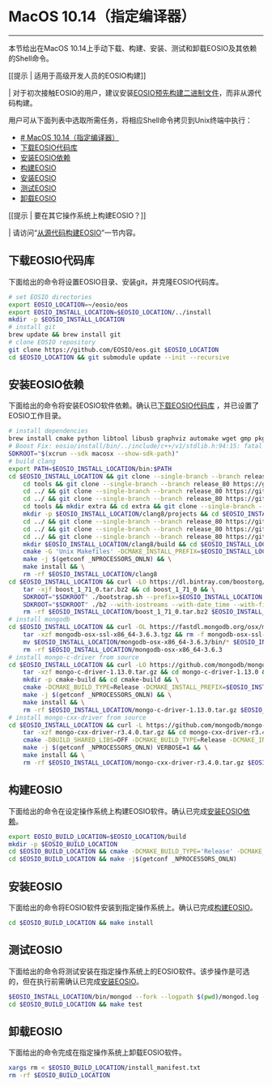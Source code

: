 # MacOS 10.14（指定编译器）
---

本节给出在MacOS 10.14上手动下载、构建、安装、测试和卸载EOSIO及其依赖的Shell命令。


[[提示 | 适用于高级开发人员的EOSIO构建]]

| 对于初次接触EOSIO的用户，建议安装[EOSIO预先构建二进制文件](../../../00_install-prebuilt-binaries.md)，而非从源代码构建。

用户可从下面列表中选取所需任务，将相应Shell命令拷贝到Unix终端中执行：


- [# MacOS 10.14（指定编译器）](#h1-id%22macos-1014e68c87e5ae9ae7bc96e8af91e599a8-2%22macos-1014%e6%8c%87%e5%ae%9a%e7%bc%96%e8%af%91%e5%99%a8h1)
- [下载EOSIO代码库](#%e4%b8%8b%e8%bd%bdeosio%e4%bb%a3%e7%a0%81%e5%ba%93)
- [安装EOSIO依赖](#%e5%ae%89%e8%a3%85eosio%e4%be%9d%e8%b5%96)
- [构建EOSIO](#%e6%9e%84%e5%bb%baeosio)
- [安装EOSIO](#%e5%ae%89%e8%a3%85eosio)
- [测试EOSIO](#%e6%b5%8b%e8%af%95eosio)
- [卸载EOSIO](#%e5%8d%b8%e8%bd%bdeosio)


[[提示 | 要在其它操作系统上构建EOSIO？]]

| 请访问“[从源代码构建EOSIO](../../index.md)”一节内容。



## 下载EOSIO代码库

下面给出的命令将设置EOSIO目录、安装git，并克隆EOSIO代码库。

```sh
# set EOSIO directories
export EOSIO_LOCATION=~/eosio/eos
export EOSIO_INSTALL_LOCATION=$EOSIO_LOCATION/../install
mkdir -p $EOSIO_INSTALL_LOCATION
# install git
brew update && brew install git
# clone EOSIO repository
git clone https://github.com/EOSIO/eos.git $EOSIO_LOCATION
cd $EOSIO_LOCATION && git submodule update --init --recursive
```

## 安装EOSIO依赖

下面给出的命令将安装EOSIO软件依赖。确认已[下载EOSIO代码库](#%e4%b8%8b%e8%bd%bdeosio%e4%bb%a3%e7%a0%81%e5%ba%93) ，并已设置了EOSIO工作目录。

```sh
# install dependencies
brew install cmake python libtool libusb graphviz automake wget gmp pkgconfig doxygen openssl@1.1 jq || :
# Boost Fix: eosio/install/bin/../include/c++/v1/stdlib.h:94:15: fatal error: 'stdlib.h' file not found
SDKROOT="$(xcrun --sdk macosx --show-sdk-path)"
# build clang
export PATH=$EOSIO_INSTALL_LOCATION/bin:$PATH
cd $EOSIO_INSTALL_LOCATION && git clone --single-branch --branch release_80 https://git.llvm.org/git/llvm.git clang8 && cd clang8 && git checkout 18e41dc && \
    cd tools && git clone --single-branch --branch release_80 https://git.llvm.org/git/lld.git && cd lld && git checkout d60a035 && \
    cd ../ && git clone --single-branch --branch release_80 https://git.llvm.org/git/polly.git && cd polly && git checkout 1bc06e5 && \
    cd ../ && git clone --single-branch --branch release_80 https://git.llvm.org/git/clang.git clang && cd clang && git checkout a03da8b && \
    cd tools && mkdir extra && cd extra && git clone --single-branch --branch release_80 https://git.llvm.org/git/clang-tools-extra.git && cd clang-tools-extra && git checkout 6b34834 && \
    mkdir -p $EOSIO_INSTALL_LOCATION/clang8/projects && cd $EOSIO_INSTALL_LOCATION/clang8/projects && git clone --single-branch --branch release_80 https://git.llvm.org/git/libcxx.git && cd libcxx && git checkout 1853712 && \
    cd ../ && git clone --single-branch --branch release_80 https://git.llvm.org/git/libcxxabi.git && cd libcxxabi && git checkout d7338a4 && \
    cd ../ && git clone --single-branch --branch release_80 https://git.llvm.org/git/libunwind.git && cd libunwind && git checkout 57f6739 && \
    cd ../ && git clone --single-branch --branch release_80 https://git.llvm.org/git/compiler-rt.git && cd compiler-rt && git checkout 5bc7979 && \
    mkdir $EOSIO_INSTALL_LOCATION/clang8/build && cd $EOSIO_INSTALL_LOCATION/clang8/build && \
    cmake -G 'Unix Makefiles' -DCMAKE_INSTALL_PREFIX=$EOSIO_INSTALL_LOCATION -DLLVM_BUILD_EXTERNAL_COMPILER_RT=ON -DLLVM_BUILD_LLVM_DYLIB=ON -DLLVM_ENABLE_LIBCXX=ON -DLLVM_ENABLE_RTTI=ON -DLLVM_INCLUDE_DOCS=OFF -DLLVM_OPTIMIZED_TABLEGEN=ON -DLLVM_TARGETS_TO_BUILD=X86 -DCMAKE_BUILD_TYPE=Release .. && \
    make -j $(getconf _NPROCESSORS_ONLN) && \
    make install && \
    rm -rf $EOSIO_INSTALL_LOCATION/clang8
cd $EOSIO_INSTALL_LOCATION && curl -LO https://dl.bintray.com/boostorg/release/1.71.0/source/boost_1_71_0.tar.bz2 && \
    tar -xjf boost_1_71_0.tar.bz2 && cd boost_1_71_0 && \
    SDKROOT="$SDKROOT" ./bootstrap.sh --prefix=$EOSIO_INSTALL_LOCATION && \
    SDKROOT="$SDKROOT" ./b2 --with-iostreams --with-date_time --with-filesystem --with-system --with-program_options --with-chrono --with-test -q -j$(getconf _NPROCESSORS_ONLN) install && \
    rm -rf $EOSIO_INSTALL_LOCATION/boost_1_71_0.tar.bz2 $EOSIO_INSTALL_LOCATION/boost_1_71_0
# install mongodb
cd $EOSIO_INSTALL_LOCATION && curl -OL https://fastdl.mongodb.org/osx/mongodb-osx-ssl-x86_64-3.6.3.tgz
    tar -xzf mongodb-osx-ssl-x86_64-3.6.3.tgz && rm -f mongodb-osx-ssl-x86_64-3.6.3.tgz && \
    mv $EOSIO_INSTALL_LOCATION/mongodb-osx-x86_64-3.6.3/bin/* $EOSIO_INSTALL_LOCATION/bin/ && \
    rm -rf $EOSIO_INSTALL_LOCATION/mongodb-osx-x86_64-3.6.3
# install mongo-c-driver from source
cd $EOSIO_INSTALL_LOCATION && curl -LO https://github.com/mongodb/mongo-c-driver/releases/download/1.13.0/mongo-c-driver-1.13.0.tar.gz && \
    tar -xzf mongo-c-driver-1.13.0.tar.gz && cd mongo-c-driver-1.13.0 && \
    mkdir -p cmake-build && cd cmake-build && \
    cmake -DCMAKE_BUILD_TYPE=Release -DCMAKE_INSTALL_PREFIX=$EOSIO_INSTALL_LOCATION -DENABLE_BSON=ON -DENABLE_SSL=DARWIN -DENABLE_AUTOMATIC_INIT_AND_CLEANUP=OFF -DENABLE_STATIC=ON -DENABLE_ICU=OFF -DENABLE_SASL=OFF -DENABLE_SNAPPY=OFF .. && \
    make -j $(getconf _NPROCESSORS_ONLN) && \
    make install && \
    rm -rf $EOSIO_INSTALL_LOCATION/mongo-c-driver-1.13.0.tar.gz $EOSIO_INSTALL_LOCATION/mongo-c-driver-1.13.0
# install mongo-cxx-driver from source
cd $EOSIO_INSTALL_LOCATION && curl -L https://github.com/mongodb/mongo-cxx-driver/archive/r3.4.0.tar.gz -o mongo-cxx-driver-r3.4.0.tar.gz && \
    tar -xzf mongo-cxx-driver-r3.4.0.tar.gz && cd mongo-cxx-driver-r3.4.0/build && \
    cmake -DBUILD_SHARED_LIBS=OFF -DCMAKE_BUILD_TYPE=Release -DCMAKE_INSTALL_PREFIX=$EOSIO_INSTALL_LOCATION .. && \
    make -j $(getconf _NPROCESSORS_ONLN) VERBOSE=1 && \
    make install && \
    rm -rf $EOSIO_INSTALL_LOCATION/mongo-cxx-driver-r3.4.0.tar.gz $EOSIO_INSTALL_LOCATION/mongo-cxx-driver-r3.4.0
```


## 构建EOSIO

下面给出的命令在设定操作系统上构建EOSIO软件。确认已完成[安装EOSIO依赖](#%e5%ae%89%e8%a3%85eosio%e4%be%9d%e8%b5%96)。

```sh
export EOSIO_BUILD_LOCATION=$EOSIO_LOCATION/build
mkdir -p $EOSIO_BUILD_LOCATION
cd $EOSIO_BUILD_LOCATION && cmake -DCMAKE_BUILD_TYPE='Release' -DCMAKE_TOOLCHAIN_FILE=$EOSIO_LOCATION/scripts/pinned_toolchain.cmake -DCMAKE_INSTALL_PREFIX=$EOSIO_INSTALL_LOCATION -DBUILD_MONGO_DB_PLUGIN=true ..
cd $EOSIO_BUILD_LOCATION && make -j$(getconf _NPROCESSORS_ONLN)
```


## 安装EOSIO

下面给出的命令将EOSIO软件安装到指定操作系统上。确认已完成[构建EOSIO](#%e6%9e%84%e5%bb%baeosio)。

```sh
cd $EOSIO_BUILD_LOCATION && make install
```

## 测试EOSIO

下面给出的命令将测试安装在指定操作系统上的EOSIO软件。该步操作是可选的，但在执行前需确认已完成[安装EOSIO](#%e5%ae%89%e8%a3%85eosio)。

```sh
$EOSIO_INSTALL_LOCATION/bin/mongod --fork --logpath $(pwd)/mongod.log --dbpath $(pwd)/mongodata
cd $EOSIO_BUILD_LOCATION && make test
```


## 卸载EOSIO

下面给出的命令完成在指定操作系统上卸载EOSIO软件。

```sh
xargs rm < $EOSIO_BUILD_LOCATION/install_manifest.txt
rm -rf $EOSIO_BUILD_LOCATION
```
